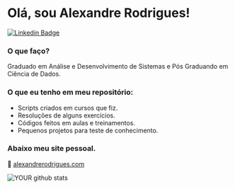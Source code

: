 # Olá, sou Alexandre Rodrigues!

[![Linkedin Badge](https://img.shields.io/badge/-LinkedIn-blue?style=flat-square&logo=Linkedin&logoColor=white&link=https://www.linkedin.com/in/alxrds/)](https://www.linkedin.com/in/alxrds/)

### O que faço?
Graduado em Análise e Desenvolvimento de Sistemas e
Pós Graduando em Ciência de Dados.

### O que eu tenho em meu repositório:

 - Scripts criados em cursos que fiz.
 - Resoluções de alguns exercícios.
 - Códigos feitos em aulas e treinamentos.
 - Pequenos projetos para teste de conhecimento.


### Abaixo meu site pessoal.
:link: [alexandrerodrigues.com](https://alexandrerodrigues.com/)

![YOUR github stats](https://github-readme-stats.vercel.app/api?username=alxrds)
